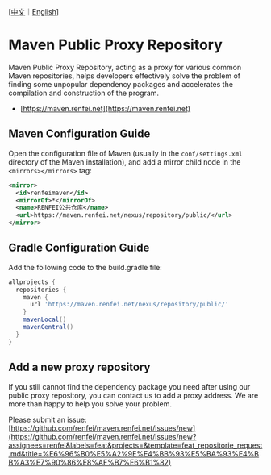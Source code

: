 [[中文](./README.md)｜[English](./README-EN.md)]

# Maven Public Proxy Repository

Maven Public Proxy Repository, acting as a proxy for various common Maven repositories, helps developers effectively solve the problem of finding some unpopular dependency packages and accelerates the compilation and construction of the program.

- [https://maven.renfei.net](https://maven.renfei.net)

## Maven Configuration Guide

Open the configuration file of Maven (usually in the `conf/settings.xml` directory of the Maven installation), and add a mirror child node in the `<mirrors></mirrors>` tag:

```xml
<mirror>
  <id>renfeimaven</id>
  <mirrorOf>*</mirrorOf>
  <name>RENFEI公共仓库</name>
  <url>https://maven.renfei.net/nexus/repository/public/</url>
</mirror>
```

## Gradle Configuration Guide

Add the following code to the build.gradle file:

```gradle
allprojects {
  repositories {
    maven {
      url 'https://maven.renfei.net/nexus/repository/public/'
    }
    mavenLocal()
    mavenCentral()
  }
}
```

## Add a new proxy repository

If you still cannot find the dependency package you need after using our public proxy repository, you can contact us to add a proxy address. We are more than happy to help you solve your problem.

Please submit an issue: [https://github.com/renfei/maven.renfei.net/issues/new](https://github.com/renfei/maven.renfei.net/issues/new?assignees=renfei&labels=feat&projects=&template=feat_repositorie_request.md&title=%E6%96%B0%E5%A2%9E%E4%BB%93%E5%BA%93%E4%BB%A3%E7%90%86%E8%AF%B7%E6%B1%82)

